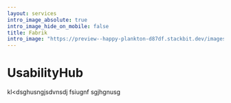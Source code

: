```yaml
---
layout: services
intro_image_absolute: true
intro_image_hide_on_mobile: false
title: Fabrik
intro_image: "https://preview--happy-plankton-d87df.stackbit.dev/images/illustrations/fabrik.svg"
---
```

# UsabilityHub

kl\<dsghusngjsdvnsdj fsiugnf sgjhgnusg
